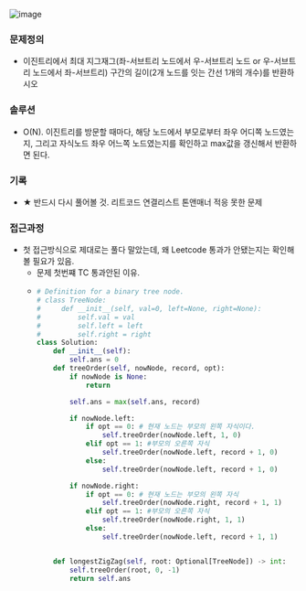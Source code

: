 
![image](https://user-images.githubusercontent.com/16419202/233144684-4a59c442-1214-4c44-aa9c-c6b8f3ea388c.png)


### 문제정의
- 이진트리에서 최대 지그재그(좌-서브트리 노드에서 우-서브트리 노드 or 우-서브트리 노드에서 좌-서브트리) 구간의 길이(2개 노드를 잇는 간선 1개의 개수)를 반환하시오
### 솔루션
- O(N). 이진트리를 방문할 때마다, 해당 노드에서 부모로부터 좌우 어디쪽 노드였는지, 그리고 자식노드 좌우 어느쪽 노드였는지를 확인하고 max값을 갱신해서 반환하면 된다. 
### 기록
- ★ 반드시 다시 풀어볼 것. 리트코드 연결리스트 톤앤매너 적응 못한 문제 
### 접근과정
- 첫 접근방식으로 제대로는 풀다 말았는데, 왜 Leetcode 통과가 안됐는지는 확인해볼 필요가 있음.
  - 문제 첫번쨰 TC 통과안된 이유.
  - ```python
    # Definition for a binary tree node.
    # class TreeNode:
    #     def __init__(self, val=0, left=None, right=None):
    #         self.val = val
    #         self.left = left
    #         self.right = right
    class Solution:
        def __init__(self):
            self.ans = 0
        def treeOrder(self, nowNode, record, opt):
            if nowNode is None:
                return

            self.ans = max(self.ans, record)

            if nowNode.left:
                if opt == 0: # 현재 노드는 부모의 왼쪽 자식이다.
                    self.treeOrder(nowNode.left, 1, 0)
                elif opt == 1: #부모의 오른쪽 자식
                    self.treeOrder(nowNode.left, record + 1, 0)
                else:
                    self.treeOrder(nowNode.left, record + 1, 0)

            if nowNode.right:
                if opt == 0: # 현재 노드는 부모의 왼쪽 자식
                    self.treeOrder(nowNode.right, record + 1, 1)
                elif opt == 1: #부모의 오른쪽 자식
                    self.treeOrder(nowNode.right, 1, 1)
                else:
                    self.treeOrder(nowNode.left, record + 1, 1)


        def longestZigZag(self, root: Optional[TreeNode]) -> int:
            self.treeOrder(root, 0, -1)
            return self.ans
    ```
